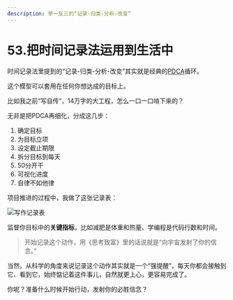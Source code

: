 ```yaml
---
description: 举一反三的“记录-归类-分析-改变”
---
```


# 53.把时间记录法运用到生活中

时间记录法里提到的“记录-归类-分析-改变”其实就是经典的[PDCA](https://shijian.tujunjie.com/ch02/ch02.12)循环。

这个模型可以套用在任何你想达成的目标上。

比如我之前“写自传”，14万字的大工程，怎么一口一口啃下来的？

无非是把PDCA再细化，分成这几步：

1. 确定目标
2. 为目标立项
3. 设定截止期限
4. 拆分目标到每天
5. 50分开干
6. 可视化进度
7. 自律不如他律

项目推进的过程中，我做了这张记录表：

![写作记录表](../.gitbook/assets/640\(1\)\_看图王.web.png)

监督你目标中的**关键指标**，比如减肥是体重和热量、学编程是代码行数和时间。

> 开始记录这个动作，用《思考致富》里的话说就是“向宇宙发射了你的信念。”

当然，从科学的角度来说记录这个动作其实就是一个“强提醒”，每天你都会接触到它、看到它，始终惦记着这件事儿，自然就更上心，更容易完成了。

你呢？准备什么时候开始行动，发射你的必胜信念？
